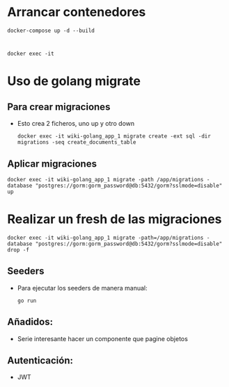# Arrancar contenedores

`docker-compose up -d --build`

# 

`docker exec -it `

# Uso de golang migrate

## Para crear migraciones

* Esto crea 2 ficheros, uno up y otro down

	`docker exec -it wiki-golang_app_1 migrate create -ext sql -dir migrations -seq create_documents_table`

## Aplicar migraciones

`docker exec -it wiki-golang_app_1 migrate -path /app/migrations -database "postgres://gorm:gorm_password@db:5432/gorm?sslmode=disable" up`

# Realizar un fresh de las migraciones

`docker exec -it wiki-golang_app_1 migrate -path=/app/migrations -database "postgres://gorm:gorm_password@db:5432/gorm?sslmode=disable" drop -f`

## Seeders

* Para ejecutar los seeders de manera manual:

	`go run `

## Añadidos:

- Serie interesante hacer un componente que pagine objetos

## Autenticación:

- JWT

